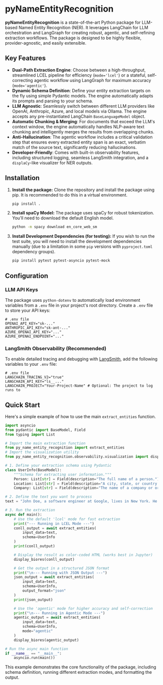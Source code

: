 # pyNameEntityRecognition

**pyNameEntityRecognition** is a state-of-the-art Python package for LLM-based Named Entity Recognition (NER). It leverages LangChain for LLM orchestration and LangGraph for creating robust, agentic, and self-refining extraction workflows. The package is designed to be highly flexible, provider-agnostic, and easily extensible.

## Key Features

- **Dual-Path Extraction Engine**: Choose between a high-throughput, streamlined LCEL pipeline for efficiency (`mode='lcel'`) or a stateful, self-correcting agentic workflow using LangGraph for maximum accuracy (`mode='agentic'`).
- **Dynamic Schema Definition**: Define your entity extraction targets on the fly using simple Pydantic models. The engine automatically adapts its prompts and parsing to your schema.
- **LLM Agnostic**: Seamlessly switch between different LLM providers like OpenAI, Anthropic, Azure, and local models via Ollama. The engine accepts any pre-instantiated LangChain `BaseLanguageModel` object.
- **Automatic Chunking & Merging**: For documents that exceed the LLM's context window, the engine automatically handles NLP-aware text chunking and intelligently merges the results from overlapping chunks.
- **Anti-Hallucination**: The agentic workflow includes a critical validation step that ensures every extracted entity span is an exact, verbatim match of the source text, significantly reducing hallucinations.
- **Developer-Friendly**: Comes with built-in observability features, including structured logging, seamless LangSmith integration, and a `displaCy`-like visualizer for NER outputs.

## Installation

1.  **Install the package:**
    Clone the repository and install the package using pip. It is recommended to do this in a virtual environment.

    ```bash
    pip install .
    ```

2.  **Install spaCy Model:**
    The package uses spaCy for robust tokenization. You'll need to download the default English model.

    ```bash
    python -m spacy download en_core_web_sm
    ```

3.  **Install Development Dependencies (for testing):**
    If you wish to run the test suite, you will need to install the development dependencies manually (due to a limitation in some `pip` versions with `pyproject.toml` dependency groups).

    ```bash
    pip install pytest pytest-asyncio pytest-mock
    ```

## Configuration

### LLM API Keys

The package uses `python-dotenv` to automatically load environment variables from a `.env` file in your project's root directory. Create a `.env` file to store your API keys:

```
# .env file
OPENAI_API_KEY="sk-..."
ANTHROPIC_API_KEY="sk-ant-..."
AZURE_OPENAI_API_KEY="..."
AZURE_OPENAI_ENDPOINT="..."
```

### LangSmith Observability (Recommended)

To enable detailed tracing and debugging with [LangSmith](https://www.langchain.com/langsmith), add the following variables to your `.env` file:

```
# .env file
LANGCHAIN_TRACING_V2="true"
LANGCHAIN_API_KEY="ls__..."
LANGCHAIN_PROJECT="Your-Project-Name" # Optional: The project to log runs to
```

## Quick Start

Here's a simple example of how to use the main `extract_entities` function.

```python
import asyncio
from pydantic import BaseModel, Field
from typing import List

# Import the main extraction function
from py_name_entity_recognition import extract_entities
# Import the visualization utility
from py_name_entity_recognition.observability.visualization import display_biores

# 1. Define your extraction schema using Pydantic
class UserInfo(BaseModel):
    """Schema for extracting user information."""
    Person: List[str] = Field(description="The full name of a person.")
    Location: List[str] = Field(description="A city, state, or country.")
    Company: List[str] = Field(description="The name of a company or organization.")

# 2. Define the text you want to process
text = "John Doe, a software engineer at Google, lives in New York. He is meeting with Jane Smith from Microsoft tomorrow."

# 3. Run the extraction
async def main():
    # Use the default 'lcel' mode for fast extraction
    print("--- Running in LCEL Mode ---")
    conll_output = await extract_entities(
        input_data=text,
        schema=UserInfo
    )
    print(conll_output)

    # Display the result as color-coded HTML (works best in Jupyter)
    display_biores(conll_output)

    # Get the output in a structured JSON format
    print("\n--- Running with JSON Output ---")
    json_output = await extract_entities(
        input_data=text,
        schema=UserInfo,
        output_format="json"
    )
    print(json_output)

    # Use the 'agentic' mode for higher accuracy and self-correction
    print("\n--- Running in Agentic Mode ---")
    agentic_output = await extract_entities(
        input_data=text,
        schema=UserInfo,
        mode="agentic"
    )
    display_biores(agentic_output)

# Run the async main function
if __name__ == "__main__":
    asyncio.run(main())
```

This example demonstrates the core functionality of the package, including schema definition, running different extraction modes, and formatting the output.
